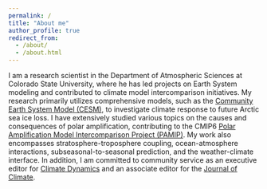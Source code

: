 ```yaml
---
permalink: /
title: "About me"
author_profile: true
redirect_from: 
  - /about/
  - /about.html
---
```


I am a research scientist in the Department of Atmospheric Sciences at Colorado State University, where he has led projects on Earth System modeling and contributed to climate model intercomparison initiatives. My research primarily utilizes comprehensive models, such as the [Community Earth System Model (CESM)](https://www.cesm.ucar.edu/), to investigate climate response to future Arctic sea ice loss. I have extensively studied various topics on the causes and consequences of polar amplification, contributing to the CMIP6 [Polar Amplification Model Intercomparison Project (PAMIP)](https://www.cesm.ucar.edu/projects/cmip6/pamip). My work also encompasses stratosphere-troposphere coupling, ocean-atmosphere interactions, subseasonal-to-seasonal prediction, and the weather-climate interface. In addition, I am committed to community service as an executive editor for [Climate Dynamics](https://link.springer.com/journal/382) and an associate editor for the [Journal of Climate](https://www.ametsoc.org/index.cfm/ams/publications/journals/journal-of-climate/).
